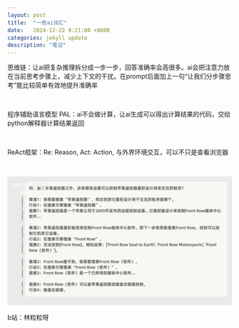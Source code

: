 ```yaml
---
layout: post
title:  "一些ai词汇"
date:   2024-12-22 9:21:00 +0800
categories: jekyll update
description: "笔记"
---
```


思维链：让ai把复杂推理拆分成一步一步，回答准确率会高很多。ai会把注意力放在当前思考步骤上，减少上下文的干扰。在prompt后面加上一句“让我们分步骤思考”能比较简单有效地提升准确率

<br/>

程序辅助语言模型 PAL：ai不会做计算，让ai生成可以得出计算结果的代码，交给python解释器计算结果返回

<br/>

ReAct框架：Re: Reason, Act: Action, 与外界环境交互，可以不只是查看浏览器

<br/>

![图片](/assets/img/2024122201.png)

b站：林粒粒呀